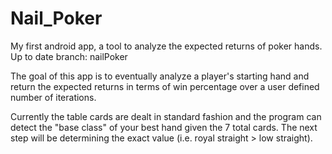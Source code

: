 # Nail_Poker
My first android app, a tool to analyze the expected returns of poker hands. Up to date branch: nailPoker

The goal of this app is to eventually analyze a player's starting hand and return the expected returns in terms of win percentage over
a user defined number of iterations.

Currently the table cards are dealt in standard fashion and the program can detect the "base class" of your best hand given the 7 total
cards. The next step will be determining the exact value (i.e. royal straight > low straight). 
